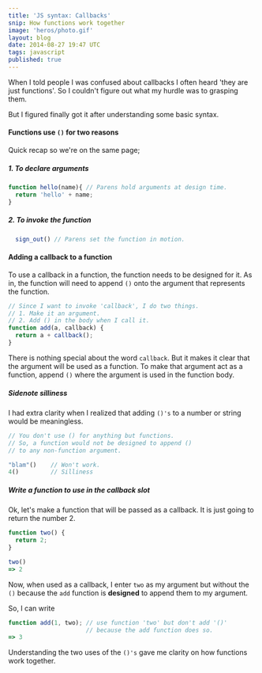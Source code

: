 ```yaml
---
title: 'JS syntax: Callbacks'
snip: How functions work together
image: 'heros/photo.gif'
layout: blog
date: 2014-08-27 19:47 UTC
tags: javascript
published: true
---
```


When I told people I was confused about callbacks I often heard 'they are  just functions'. So I couldn't figure out what my hurdle was to grasping them. 

But I figured finally got it after understanding some basic syntax. 



#### Functions use `()` for two reasons

Quick recap so we're on the same page;

##### 1. To declare arguments

~~~javascript
function hello(name){ // Parens hold arguments at design time.
  return 'hello' + name;
}
~~~

##### 2. To invoke the function

~~~javascript
  sign_out() // Parens set the function in motion.
~~~

#### Adding a callback to a function

To use a callback in a function, the function needs to be designed for it. 
As in, the function will need to append `()` onto the argument that represents the function.

~~~javascript
// Since I want to invoke 'callback', I do two things.
// 1. Make it an argument.
// 2. Add () in the body when I call it.
function add(a, callback) { 
  return a + callback(); 
}
~~~

There is nothing special about the word `callback`. But it makes it clear that the argument will be used as a function. To make that argument act as a function, append `()` where the argument is used in the function body.

##### Sidenote silliness
I had extra clarity when I realized that adding `()'s` to a number or string would be meaningless. 

~~~javascript
// You don't use () for anything but functions.
// So, a function would not be designed to append () 
// to any non-function argument.

"blam"()    // Won't work.
4()         // Silliness
~~~

##### Write a function to use in the callback slot
Ok, let's make a function that will be passed as a callback. It is just going to return the number 2. 

~~~javascript
function two() {
  return 2;
}

two()
=> 2
~~~

Now, when used as a callback, I  enter `two` as my argument but without the `()` because the `add` function is **designed** to append them to my argument. 

So, I can write 

~~~javascript
function add(1, two); // use function 'two' but don't add '()' 
                      // because the add function does so.
=> 3
~~~

Understanding the two uses of the `()'s` gave me clarity on how functions work together.
